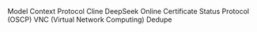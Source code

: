 Model Context Protocol
Cline
DeepSeek
Online Certificate Status Protocol (OSCP)
VNC (Virtual Network Computing)
Dedupe

